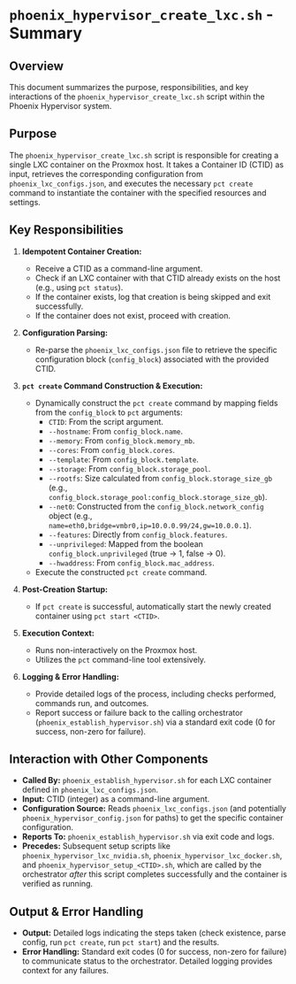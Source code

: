 # `phoenix_hypervisor_create_lxc.sh` - Summary

## Overview

This document summarizes the purpose, responsibilities, and key interactions of the `phoenix_hypervisor_create_lxc.sh` script within the Phoenix Hypervisor system.

## Purpose

The `phoenix_hypervisor_create_lxc.sh` script is responsible for creating a single LXC container on the Proxmox host. It takes a Container ID (CTID) as input, retrieves the corresponding configuration from `phoenix_lxc_configs.json`, and executes the necessary `pct create` command to instantiate the container with the specified resources and settings.

## Key Responsibilities

1.  **Idempotent Container Creation:**
    *   Receive a CTID as a command-line argument.
    *   Check if an LXC container with that CTID already exists on the host (e.g., using `pct status`).
    *   If the container exists, log that creation is being skipped and exit successfully.
    *   If the container does not exist, proceed with creation.

2.  **Configuration Parsing:**
    *   Re-parse the `phoenix_lxc_configs.json` file to retrieve the specific configuration block (`config_block`) associated with the provided CTID.

3.  **`pct create` Command Construction & Execution:**
    *   Dynamically construct the `pct create` command by mapping fields from the `config_block` to `pct` arguments:
        *   `CTID`: From the script argument.
        *   `--hostname`: From `config_block.name`.
        *   `--memory`: From `config_block.memory_mb`.
        *   `--cores`: From `config_block.cores`.
        *   `--template`: From `config_block.template`.
        *   `--storage`: From `config_block.storage_pool`.
        *   `--rootfs`: Size calculated from `config_block.storage_size_gb` (e.g., `config_block.storage_pool:config_block.storage_size_gb`).
        *   `--net0`: Constructed from the `config_block.network_config` object (e.g., `name=eth0,bridge=vmbr0,ip=10.0.0.99/24,gw=10.0.0.1`).
        *   `--features`: Directly from `config_block.features`.
        *   `--unprivileged`: Mapped from the boolean `config_block.unprivileged` (true -> 1, false -> 0).
        *   `--hwaddress`: From `config_block.mac_address`.
    *   Execute the constructed `pct create` command.

4.  **Post-Creation Startup:**
    *   If `pct create` is successful, automatically start the newly created container using `pct start <CTID>`.

5.  **Execution Context:**
    *   Runs non-interactively on the Proxmox host.
    *   Utilizes the `pct` command-line tool extensively.

6.  **Logging & Error Handling:**
    *   Provide detailed logs of the process, including checks performed, commands run, and outcomes.
    *   Report success or failure back to the calling orchestrator (`phoenix_establish_hypervisor.sh`) via a standard exit code (0 for success, non-zero for failure).

## Interaction with Other Components

*   **Called By:** `phoenix_establish_hypervisor.sh` for each LXC container defined in `phoenix_lxc_configs.json`.
*   **Input:** CTID (integer) as a command-line argument.
*   **Configuration Source:** Reads `phoenix_lxc_configs.json` (and potentially `phoenix_hypervisor_config.json` for paths) to get the specific container configuration.
*   **Reports To:** `phoenix_establish_hypervisor.sh` via exit code and logs.
*   **Precedes:** Subsequent setup scripts like `phoenix_hypervisor_lxc_nvidia.sh`, `phoenix_hypervisor_lxc_docker.sh`, and `phoenix_hypervisor_setup_<CTID>.sh`, which are called by the orchestrator *after* this script completes successfully and the container is verified as running.

## Output & Error Handling

*   **Output:** Detailed logs indicating the steps taken (check existence, parse config, run `pct create`, run `pct start`) and the results.
*   **Error Handling:** Standard exit codes (0 for success, non-zero for failure) to communicate status to the orchestrator. Detailed logging provides context for any failures.